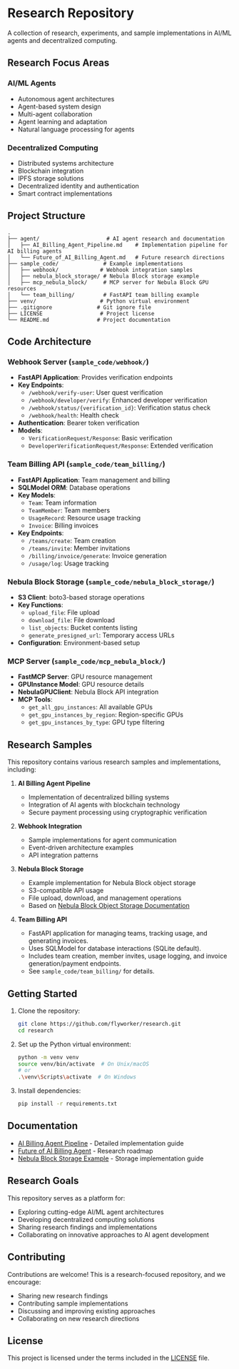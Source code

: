 # Research Repository

A collection of research, experiments, and sample implementations in AI/ML agents and decentralized computing.

## Research Focus Areas

### AI/ML Agents
- Autonomous agent architectures
- Agent-based system design
- Multi-agent collaboration
- Agent learning and adaptation
- Natural language processing for agents

### Decentralized Computing
- Distributed systems architecture
- Blockchain integration
- IPFS storage solutions
- Decentralized identity and authentication
- Smart contract implementations

## Project Structure

```
.
├── agent/                     # AI agent research and documentation
│   ├── AI_Billing_Agent_Pipeline.md    # Implementation pipeline for AI billing agents
│   └── Future_of_AI_Billing_Agent.md   # Future research directions
├── sample_code/              # Example implementations
│   ├── webhook/             # Webhook integration samples
│   ├── nebula_block_storage/ # Nebula Block storage example
│   ├── mcp_nebula_block/     # MCP server for Nebula Block GPU resources
│   └── team_billing/         # FastAPI team billing example
├── venv/                    # Python virtual environment
├── .gitignore              # Git ignore file
├── LICENSE                  # Project license
└── README.md               # Project documentation
```

## Code Architecture

### Webhook Server (`sample_code/webhook/`)
- **FastAPI Application**: Provides verification endpoints
- **Key Endpoints**:
  - `/webhook/verify-user`: User quest verification
  - `/webhook/developer/verify`: Enhanced developer verification
  - `/webhook/status/{verification_id}`: Verification status check
  - `/webhook/health`: Health check
- **Authentication**: Bearer token verification
- **Models**:
  - `VerificationRequest/Response`: Basic verification
  - `DeveloperVerificationRequest/Response`: Extended verification

### Team Billing API (`sample_code/team_billing/`)
- **FastAPI Application**: Team management and billing
- **SQLModel ORM**: Database operations
- **Key Models**:
  - `Team`: Team information
  - `TeamMember`: Team members
  - `UsageRecord`: Resource usage tracking
  - `Invoice`: Billing invoices
- **Key Endpoints**:
  - `/teams/create`: Team creation
  - `/teams/invite`: Member invitations
  - `/billing/invoice/generate`: Invoice generation
  - `/usage/log`: Usage tracking

### Nebula Block Storage (`sample_code/nebula_block_storage/`)
- **S3 Client**: boto3-based storage operations
- **Key Functions**:
  - `upload_file`: File upload
  - `download_file`: File download
  - `list_objects`: Bucket contents listing
  - `generate_presigned_url`: Temporary access URLs
- **Configuration**: Environment-based setup

### MCP Server (`sample_code/mcp_nebula_block/`)
- **FastMCP Server**: GPU resource management
- **GPUInstance Model**: GPU resource details
- **NebulaGPUClient**: Nebula Block API integration
- **MCP Tools**:
  - `get_all_gpu_instances`: All available GPUs
  - `get_gpu_instances_by_region`: Region-specific GPUs
  - `get_gpu_instances_by_type`: GPU type filtering

## Research Samples

This repository contains various research samples and implementations, including:

1. **AI Billing Agent Pipeline**
   - Implementation of decentralized billing systems
   - Integration of AI agents with blockchain technology
   - Secure payment processing using cryptographic verification

2. **Webhook Integration**
   - Sample implementations for agent communication
   - Event-driven architecture examples
   - API integration patterns

3. **Nebula Block Storage**
   - Example implementation for Nebula Block object storage
   - S3-compatible API usage
   - File upload, download, and management operations
   - Based on [Nebula Block Object Storage Documentation](https://docs.nebulablock.com/object-storage/tutorials/linuxmac)

4. **Team Billing API**
   - FastAPI application for managing teams, tracking usage, and generating invoices.
   - Uses SQLModel for database interactions (SQLite default).
   - Includes team creation, member invites, usage logging, and invoice generation/payment endpoints.
   - See `sample_code/team_billing/` for details.

## Getting Started

1. Clone the repository:
   ```bash
   git clone https://github.com/flyworker/research.git
   cd research
   ```

2. Set up the Python virtual environment:
   ```bash
   python -m venv venv
   source venv/bin/activate  # On Unix/macOS
   # or
   .\venv\Scripts\activate  # On Windows
   ```

3. Install dependencies:
   ```bash
   pip install -r requirements.txt
   ```

## Documentation

- [AI Billing Agent Pipeline](agent/AI_Billing_Agent_Pipeline.md) - Detailed implementation guide
- [Future of AI Billing Agent](agent/Future_of_AI_Billing_Agent.md) - Research roadmap
- [Nebula Block Storage Example](sample_code/nebula_block_storage/README.md) - Storage implementation guide

## Research Goals

This repository serves as a platform for:
- Exploring cutting-edge AI/ML agent architectures
- Developing decentralized computing solutions
- Sharing research findings and implementations
- Collaborating on innovative approaches to AI agent development

## Contributing

Contributions are welcome! This is a research-focused repository, and we encourage:
- Sharing new research findings
- Contributing sample implementations
- Discussing and improving existing approaches
- Collaborating on new research directions

## License

This project is licensed under the terms included in the [LICENSE](LICENSE) file.
